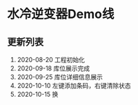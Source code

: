 # 水冷逆变器Demo线

## 更新列表

1. 2020-08-20 工程初始化
2. 2020-09-18 库位展示完成
3. 2020-09-25 库位详细信息展示
4. 2020-10-10 左键添加条码，右键清除状态
5. 2020-10-15 换


